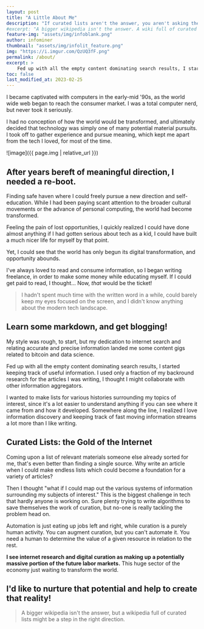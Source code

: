 ```yaml
---
layout: post
title: "A Little About Me"
description: "If curated lists aren't the answer, you aren't asking the right questions."
#excerpt: "A bigger wikipedia isn't the answer. A wiki full of curated lists is the answer."
feature-img: "assets/img/infoblank.png"
author: infominer
thumbnail: "assets/img/infolit_feature.png"
img: "https://i.imgur.com/QzUQ3fF.png"
permalink: /about/
excerpt: >
    Fed up with all the empty content dominating search results, I started keeping track of useful information. I used only a fraction of my backround research for the articles I was writing, I thought I might collaborate with other information aggregators.
toc: false
last_modified_at: 2023-02-25
---
```


I became captivated with computers in the early-mid '90s, as the world wide web began to reach the consumer market. I was a total computer nerd, but never took it seriously. 

I had no conception of how the world would be transformed, and ultimately decided that technology was simply one of many potential material pursuits. I took off to gather experience and pursue meaning, which kept me apart from the tech I loved, for most of the time. 

![image]({{ page.img | relative_url }})

## After years bereft of meaningful direction, I needed a re-boot.

Finding safe haven where I could freely pursue a new direction and self-education. While I had been paying scant attention to the broader cultural movements or the advance of personal computing, the world had become transformed. 

Feeling the pain of lost opportunities, I quickly realized I could have done almost anything if I had gotten serious about tech as a kid, I could have built a much nicer life for myself by that point.

Yet, I could see that the world has only begun its digital transformation, and opportunity abounds.

I've always loved to read and consume information, so I began writing freelance, in order to make some money while educating myself. If I could get paid to read, I thought... Now, *that* would be the ticket!

> I hadn't spent much time with the written word in a while, could barely keep my eyes focused on the screen, and I didn't know anything about the modern tech landscape. 

## Learn some markdown, and get blogging!

My style was rough, to start, but my dedication to internet search and relating accurate and precise information landed me some content gigs related to bitcoin and data science.

Fed up with all the empty content dominating search results, I started keeping track of useful information. I used only a fraction of my backround research for the articles I was writing, I thought I might collaborate with other information aggregators.

I wanted to make lists for various histories surrounding my topics of interest, since it's a lot easier to understand anything if you can see where it came from and how it developed. Somewhere along the line, I realized I love information discovery and keeping track of fast moving information streams a lot more than I like writing. 

## Curated Lists: the Gold of the Internet

Coming upon a list of relevant materials someone else already sorted for me, that's even better than finding a single source. Why write an article when I could make endless lists which could become a foundation for a variety of articles?

Then I thought "what if I could map out the various systems of information surrounding my subjects of interest." This is the biggest challenge in tech that hardly anyone is working on. Sure plenty trying to write algorithms to save themselves the work of curation, but no-one is really tackling the problem head on.

Automation is just eating up jobs left and right, while curation is a purely human activity. You can augment curation, but you can't automate it. You need a human to determine the value of a given resource in relation to the rest.

**I see internet research and digital curation as making up a potentially massive portion of the future labor markets.** This huge sector of the economy just waiting to transform the world. 

## I'd like to nurture that potential and help to create that reality!

> A bigger wikipedia isn't the answer, but a wikipedia full of curated lists might be a step in the right direction.

